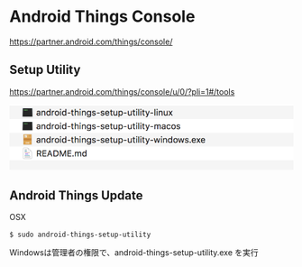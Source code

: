 # Android Things Console

https://partner.android.com/things/console/

## Setup Utility

https://partner.android.com/things/console/u/0/?pli=1#/tools

![](./img/utility.png)

## Android Things Update

OSX
```
$ sudo android-things-setup-utility
```

Windowsは管理者の権限で、android-things-setup-utility.exe を実行

